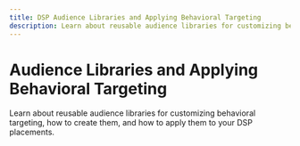 ```yaml
---
title: DSP Audience Libraries and Applying Behavioral Targeting
description: Learn about reusable audience libraries for customizing behavioral targeting.
---
```

# Audience Libraries and Applying Behavioral Targeting

Learn about reusable audience libraries for customizing behavioral targeting, how to create them, and how to apply them to your DSP placements.

<!--
>[!VIDEO]()
-->
